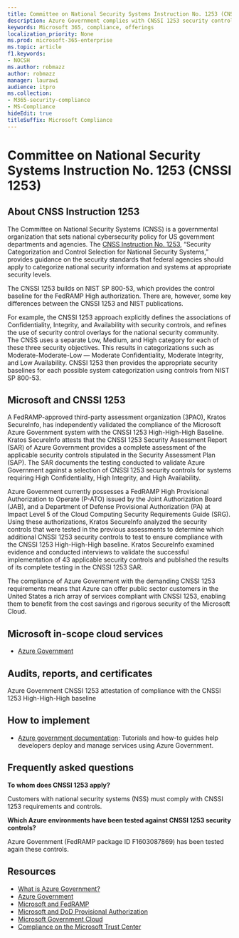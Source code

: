 ```yaml
---
title: Committee on National Security Systems Instruction No. 1253 (CNSSI 1253)
description: Azure Government complies with CNSSI 1253 security controls for US government systems requiring High Confidentiality, High Integrity, and High Availability.
keywords: Microsoft 365, compliance, offerings
localization_priority: None
ms.prod: microsoft-365-enterprise
ms.topic: article
f1.keywords:
- NOCSH
ms.author: robmazz
author: robmazz
manager: laurawi
audience: itpro
ms.collection:
- M365-security-compliance
- MS-Compliance
hideEdit: true
titleSuffix: Microsoft Compliance
---
```


# Committee on National Security Systems Instruction No. 1253 (CNSSI 1253)

## About CNSS Instruction 1253

The Committee on National Security Systems (CNSS) is a governmental organization that sets national cybersecurity policy for US government departments and agencies. The [CNSS Instruction No. 1253](https://www.dss.mil/Portals/69/documents/io/rmf/CNSSI_No1253.pdf), “Security Categorization and Control Selection for National Security Systems,” provides guidance on the security standards that federal agencies should apply to categorize national security information and systems at appropriate security levels.  
  
The CNSSI 1253 builds on NIST SP 800-53, which provides the control baseline for the FedRAMP High authorization. There are, however, some key differences between the CNSSI 1253 and NIST publications.  
  
For example, the CNSSI 1253 approach explicitly defines the associations of Confidentiality, Integrity, and Availability with security controls, and refines the use of security control overlays for the national security community. The CNSS uses a separate Low, Medium, and High category for each of these three security objectives. This results in categorizations such as Moderate-Moderate-Low — Moderate Confidentiality, Moderate Integrity, and Low Availability. CNSSI 1253 then provides the appropriate security baselines for each possible system categorization using controls from NIST SP 800-53.

## Microsoft and CNSSI 1253

A FedRAMP-approved third-party assessment organization (3PAO), Kratos SecureInfo, has independently validated the compliance of the Microsoft Azure Government system with the CNSSI 1253 High-High-High Baseline. Kratos SecureInfo attests that the CNSSI 1253 Security Assessment Report (SAR) of Azure Government provides a complete assessment of the applicable security controls stipulated in the Security Assessment Plan (SAP). The SAR documents the testing conducted to validate Azure Government against a selection of CNSSI 1253 security controls for systems requiring High Confidentiality, High Integrity, and High Availability.  
  
Azure Government currently possesses a FedRAMP High Provisional Authorization to Operate (P-ATO) issued by the Joint Authorization Board (JAB), and a Department of Defense Provisional Authorization (PA) at Impact Level 5 of the Cloud Computing Security Requirements Guide (SRG). Using these authorizations, Kratos SecureInfo analyzed the security controls that were tested in the previous assessments to determine which additional CNSSI 1253 security controls to test to ensure compliance with the CNSSI 1253 High-High-High baseline. Kratos SecureInfo examined evidence and conducted interviews to validate the successful implementation of 43 applicable security controls and published the results of its complete testing in the CNSSI 1253 SAR.  
  
The compliance of Azure Government with the demanding CNSSI 1253 requirements means that Azure can offer public sector customers in the United States a rich array of services compliant with CNSSI 1253, enabling them to benefit from the cost savings and rigorous security of the Microsoft Cloud.

## Microsoft in-scope cloud services

- [Azure Government](https://aka.ms/AzureCompliance)

## Audits, reports, and certificates

Azure Government CNSSI 1253 attestation of compliance with the CNSSI 1253 High-High-High baseline

## How to implement

- [Azure government documentation](/azure/azure-government/): Tutorials and how-to guides help developers deploy and manage services using Azure Government.

## Frequently asked questions

**To whom does CNSSI 1253 apply?**

Customers with national security systems (NSS) must comply with CNSSI 1253 requirements and controls.

**Which Azure environments have been tested against CNSSI 1253 security controls?**

Azure Government (FedRAMP package ID F1603087869) has been tested again these controls.

## Resources

- [What is Azure Government?](/azure/azure-government/documentation-government-welcome)
- [Azure Government](https://aka.ms/Azure-Government)
- [Microsoft and FedRAMP](offering-fedramp.md)
- [Microsoft and DoD Provisional Authorization](offering-DoD-DISA-L2-L4-L5.md)
- [Microsoft Government Cloud](https://www.microsoft.com/enterprise/government)
- [Compliance on the Microsoft Trust Center](https://www.microsoft.com/trust-center/compliance/compliance-overview)
